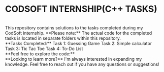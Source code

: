 # CODSOFT INTERNSHIP(C++ TASKS)
<br> 
This repository contains solutions to the tasks completed during my CodSoft internship.
**Please note:** The actual code for the completed tasks is located in separate folders within this repository.
<br>
**Tasks Completed:**
Task 1: Guessing Game
Task 2: Simple calculator
Task 3: Tic Tac Toe
Task 4: To-Do List
<br>
**Feel free to explore the code:**
<br>
**Looking to learn more?**
I'm always interested in expanding my knowledge. Feel free to reach out if you have any questions or suggestions!



